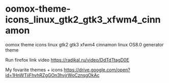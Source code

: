 # oomox-theme-icons_linux_gtk2_gtk3_xfwm4_cinnamon
oomox theme icons linux gtk2 gtk3 xfwm4 cinnamon linux OS8.0 generator theme

Run firefox link video https://radikal.ru/video/DdTdTtagD0E

My fovarite themes + icons https://drive.google.com/open?id=1HnWTiiFhvhRZgGOn3hvjrWoCznsgOkAc
